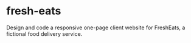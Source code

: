 # fresh-eats
Design and code a responsive one-page client website for FreshEats, a fictional food delivery service.
